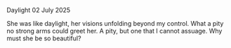 Daylight
02 July 2025

She was like daylight, her visions
unfolding beyond my control. What a pity
no strong arms could greet her. A pity,
but one that I cannot assuage.
Why must she be so beautiful?